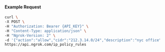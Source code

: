 <!-- Code generated for API Clients. DO NOT EDIT. -->

#### Example Request

```bash
curl \
-X POST \
-H "Authorization: Bearer {API_KEY}" \
-H "Content-Type: application/json" \
-H "Ngrok-Version: 2" \
-d '{"action":"allow","cidr":"212.3.14.0/24","description":"nyc office","ip_policy_id":"ipp_2yyVfzQUGOznwj9HxJFDWI2gWdH"}' \
https://api.ngrok.com/ip_policy_rules
```
